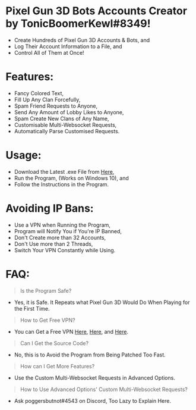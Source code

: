 # Pixel Gun 3D Bots Accounts Creator by TonicBoomerKewl#8349!
- Create Hundreds of Pixel Gun 3D Accounts & Bots, and
- Log Their Account Information to a File, and
- Control All of Them at Once!

# Features:
- Fancy Colored Text,
- Fill Up Any Clan Forcefully,
- Spam Friend Requests to Anyone,
- Send Any Amount of Lobby Likes to Anyone,
- Spam Create New Clans of Any Name,
- Customisable Multi-Websocket Requests,
- Automatically Parse Customised Requests.

# Usage:
- Download the Latest .exe File from [Here](https://github.com/TonicBoomerKewl/pg3d-bots-accounts-creator/releases/latest),
- Run the Program, (Works on Windows 10), and
- Follow the Instructions in the Program.

# Avoiding IP Bans:
- Use a VPN when Running the Program,
- Program will Notify You if You're IP Banned,
- Don't Create more than 32 Accounts,
- Don't Use more than 2 Threads,
- Switch Your VPN Constantly while Using.

# FAQ:
> Is the Program Safe?
- Yes, it is Safe. It Repeats what Pixel Gun 3D Would Do When Playing for the First Time.
> How to Get Free VPN?
- You can Get a Free VPN [Here](https://www.vpnbook.com/freevpn), [Here](https://www.vpngate.net/), and [Here](https://openvpn.net/download-open-vpn/).
> Can I Get the Source Code?
- No, this is to Avoid the Program from Being Patched Too Fast.
> How can I Get More Features?
- Use the Custom Multi-Websocket Requests in Advanced Options.
> How to Use Advanced Options' Custom Multi-Websocket Requests?
- Ask poggersbutnot#4543 on Discord, Too Lazy to Explain Here.

<!--gAAAAABgScGQb3EWUQDBrOWyxAgOr-alJDRfix-S412X7inljJb4shjK7gIUsGIaNgqz8PaZ3_gDlWqkbSdzGjhO1jCEdME9cucCusMunCO3qZykb7_In80BrxkrTvcH0b0gezr-6cB-->
